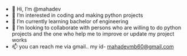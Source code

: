 - 👋 Hi, I’m @mahadev
- 👀 I’m interested in coding and making python projects
- 🌱 I’m currently learning bachelor of engineering
- 💞️ I’m looking to collaborate with persons who are willing to do python projects and the one who help me to improve or update my project works
- 📫 you can reach me via gmail.. my id- mahadevmb60@gmail.com

<!---
mahadevmb/mahadevmb is a ✨ special ✨ repository because its `README.md` (this file) appears on your GitHub profile.
You can click the Preview link to take a look at your changes.
--->
